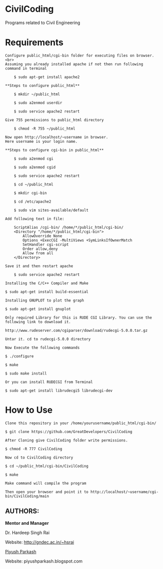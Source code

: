 CivilCoding
===========

Programs related to Civil Engineering


Requirements
============

	Configure public_html/cgi-bin folder for executing files on browser.<br>
	Assuming you already installed apache if not then run following
	command in terminal

    	$ sudo apt-get install apache2
    
	**Steps to configure public_html**
        
    	$ mkdir ~/public_html
    
    	$ sudo a2enmod userdir
        
    	$ sudo service apache2 restart
        
	Give 755 permissions to public_html directory
        
    	$ chmod -R 755 ~/public_html
        
	Now open http://localhost/~username in browser.
	Here username is your login name.
    
	**Steps to configure cgi-bin in public_html**
    
    	$ sudo a2enmod cgi
    
    	$ sudo a2enmod cgid
    
    	$ sudo service apache2 restart
     
    	$ cd ~/public_html
    
    	$ mkdir cgi-bin
    
    	$ cd /etc/apache2
    
    	$ sudo vim sites-available/default
    
	Add following text in file:
    
    	ScriptAlias /cgi-bin/ /home/*/public_html/cgi-bin/
    	<Directory "/home/*/public_html/cgi-bin">
        	AllowOverride None
        	Options +ExecCGI -MultiViews +SymLinksIfOwnerMatch
        	SetHandler cgi-script
        	Order allow,deny
        	Allow from all
    	</Directory>
    
	Save it and then restart apache

    	$ sudo service apache2 restart

	Installing the C/C++ Compiler and Make
	
	$ sudo apt-get install build-essential

	Installing GNUPLOT to plot the graph

	$ sudo apt-get install gnuplot
	
	Only required Library for this is RUDE CGI Library. You can use the following link to download it.

	http://www.rudeserver.com/cgiparser/download/rudecgi-5.0.0.tar.gz

	Untar it. cd to rudecgi-5.0.0 directory

	Now Execute the following commands

	$ ./configure

	$ make

	$ sudo make install

	Or you can install RUDECGI from Terminal

	$ sudo apt-get install librudecgi5 librudecgi-dev

How to Use
==========

	Clone this repository in your /home/yourusername/public_html/cgi-bin/
	
	$ git clone https://github.com/GreatDevelopers/CivilCoding

	After Cloning give CivilCoding folder write permissions.

	$ chmod -R 777 CivilCoding

	Now cd to CivilCoding directory

	$ cd ~/public_html/cgi-bin/CivilCoding

	$ make

	Make command will compile the program

	Then open your browser and point it to http://localhost/~username/cgi-bin/CivilCoding/main


AUTHORS:
--------

<b>Mentor and Manager</b>

Dr. Hardeep Singh Rai

Website: http://gndec.ac.in/~hsrai

[Piyush Parkash](https://github.com/piyushparkash)

Website: piyushparkash.blogspot.com
